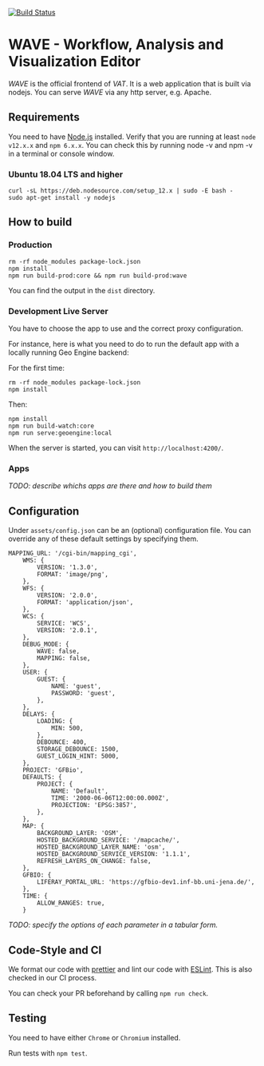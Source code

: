 [![Build Status](https://img.shields.io/endpoint.svg?url=https%3A%2F%2Factions-badge.atrox.dev%2Fumr-dbs%2Fwave%2Fbadge&style=flat)](https://actions-badge.atrox.dev/umr-dbs/wave/goto)

# WAVE - Workflow, Analysis and Visualization Editor

_WAVE_ is the official frontend of _VAT_.
It is a web application that is built via nodejs.
You can serve _WAVE_ via any http server, e.g. Apache.

## Requirements

You need to have [Node.js](https://nodejs.org) installed.
Verify that you are running at least `node v12.x.x` and `npm 6.x.x`.
You can check this by running node -v and npm -v in a terminal or console window.

### Ubuntu 18.04 LTS and higher

```
curl -sL https://deb.nodesource.com/setup_12.x | sudo -E bash -
sudo apt-get install -y nodejs
```

## How to build

### Production

```
rm -rf node_modules package-lock.json
npm install
npm run build-prod:core && npm run build-prod:wave
```

You can find the output in the `dist` directory.

### Development Live Server

You have to choose the app to use and the correct proxy configuration.

For instance, here is what you need to do to run the default app with a locally running Geo Engine backend:

For the first time:

```
rm -rf node_modules package-lock.json
npm install
```

Then:

```
npm install
npm run build-watch:core
npm run serve:geoengine:local
```

When the server is started, you can visit `http://localhost:4200/`.

### Apps

_TODO: describe whichs apps are there and how to build them_

## Configuration

Under `assets/config.json` can be an (optional) configuration file.
You can override any of these default settings by specifying them.

```
MAPPING_URL: '/cgi-bin/mapping_cgi',
    WMS: {
        VERSION: '1.3.0',
        FORMAT: 'image/png',
    },
    WFS: {
        VERSION: '2.0.0',
        FORMAT: 'application/json',
    },
    WCS: {
        SERVICE: 'WCS',
        VERSION: '2.0.1',
    },
    DEBUG_MODE: {
        WAVE: false,
        MAPPING: false,
    },
    USER: {
        GUEST: {
            NAME: 'guest',
            PASSWORD: 'guest',
        },
    },
    DELAYS: {
        LOADING: {
            MIN: 500,
        },
        DEBOUNCE: 400,
        STORAGE_DEBOUNCE: 1500,
        GUEST_LOGIN_HINT: 5000,
    },
    PROJECT: 'GFBio',
    DEFAULTS: {
        PROJECT: {
            NAME: 'Default',
            TIME: '2000-06-06T12:00:00.000Z',
            PROJECTION: 'EPSG:3857',
        },
    },
    MAP: {
        BACKGROUND_LAYER: 'OSM',
        HOSTED_BACKGROUND_SERVICE: '/mapcache/',
        HOSTED_BACKGROUND_LAYER_NAME: 'osm',
        HOSTED_BACKGROUND_SERVICE_VERSION: '1.1.1',
        REFRESH_LAYERS_ON_CHANGE: false,
    },
    GFBIO: {
        LIFERAY_PORTAL_URL: 'https://gfbio-dev1.inf-bb.uni-jena.de/',
    },
    TIME: {
        ALLOW_RANGES: true,
    }
```

_TODO: specify the options of each parameter in a tabular form._

## Code-Style and CI

We format our code with [prettier](https://prettier.io/) and lint our code with [ESLint](https://eslint.org/).
This is also checked in our CI process.

You can check your PR beforehand by calling `npm run check`.

## Testing

You need to have either `Chrome` or `Chromium` installed.

Run tests with `npm test`.
